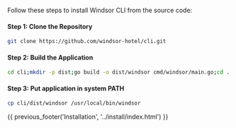 Follow these steps to install Windsor CLI from the source code:

#### Step 1: Clone the Repository
```bash
git clone https://github.com/windsor-hotel/cli.git
```

#### Step 2: Build the Application

```bash
cd cli;mkdir -p dist;go build -o dist/windsor cmd/windsor/main.go;cd ..
```

#### Step 3: Put application in system PATH

```bash
cp cli/dist/windsor /usr/local/bin/windsor
```

<div>
{{ previous_footer('Installation', '../install/index.html') }}
</div>

<script>
  document.getElementById('previousButton').addEventListener('click', function() {
    window.location.href = '../install/index.html'; 
  });
</script>
